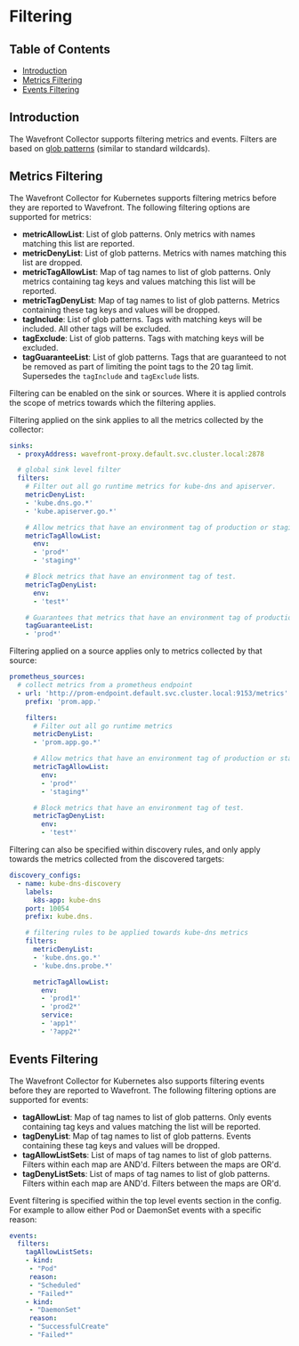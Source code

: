 # Filtering

## Table of Contents
* [Introduction](#introduction)
* [Metrics Filtering](#metrics-filtering)
* [Events Filtering](#events-filtering)

## Introduction
The Wavefront Collector supports filtering metrics and events. Filters are based on [glob patterns](https://github.com/gobwas/glob#syntax) (similar to standard wildcards).

## Metrics Filtering

The Wavefront Collector for Kubernetes supports filtering metrics before they are reported to Wavefront. The following filtering options are supported for metrics:

  * **metricAllowList**: List of glob patterns. Only metrics with names matching this list are reported.
  * **metricDenyList**: List of glob patterns. Metrics with names matching this list are dropped.
  * **metricTagAllowList**: Map of tag names to list of glob patterns. Only metrics containing tag keys and values matching this list will be reported.
  * **metricTagDenyList**: Map of tag names to list of glob patterns. Metrics containing these tag keys and values will be dropped.
  * **tagInclude**: List of glob patterns. Tags with matching keys will be included. All other tags will be excluded.
  * **tagExclude**: List of glob patterns. Tags with matching keys will be excluded.
  * **tagGuaranteeList**: List of glob patterns. Tags that are guaranteed to not be removed as part of limiting the point tags to the 20 tag limit. Supersedes the `tagInclude` and `tagExclude` lists.

Filtering can be enabled on the sink or sources. Where it is applied controls the scope of metrics towards which the filtering applies.

Filtering applied on the sink applies to all the metrics collected by the collector:

```yaml
sinks:
  - proxyAddress: wavefront-proxy.default.svc.cluster.local:2878

  # global sink level filter
  filters:
    # Filter out all go runtime metrics for kube-dns and apiserver.
    metricDenyList:
    - 'kube.dns.go.*'
    - 'kube.apiserver.go.*'

    # Allow metrics that have an environment tag of production or staging.
    metricTagAllowList:
      env:
      - 'prod*'
      - 'staging*'

    # Block metrics that have an environment tag of test.
    metricTagDenyList:
      env:
      - 'test*'

    # Guarantees that metrics that have an environment tag of production will not be removed.
    tagGuaranteeList:
    - 'prod*'
```

Filtering applied on a source applies only to metrics collected by that source:
```yaml
prometheus_sources:
  # collect metrics from a prometheus endpoint
  - url: 'http://prom-endpoint.default.svc.cluster.local:9153/metrics'
    prefix: 'prom.app.'

    filters:
      # Filter out all go runtime metrics
      metricDenyList:
      - 'prom.app.go.*'

      # Allow metrics that have an environment tag of production or staging
      metricTagAllowList:
        env:
        - 'prod*'
        - 'staging*'

      # Block metrics that have an environment tag of test.
      metricTagDenyList:
        env:
        - 'test*'
```

Filtering can also be specified within discovery rules, and only apply towards the metrics collected from the discovered targets:
```yaml
discovery_configs:
  - name: kube-dns-discovery
    labels:
      k8s-app: kube-dns
    port: 10054
    prefix: kube.dns.

    # filtering rules to be applied towards kube-dns metrics
    filters:
      metricDenyList:
      - 'kube.dns.go.*'
      - 'kube.dns.probe.*'

      metricTagAllowList:
        env:
        - 'prod1*'
        - 'prod2*'
        service:
        - 'app1*'
        - '?app2*'
```

## Events Filtering

The Wavefront Collector for Kubernetes also supports filtering events before they are reported to Wavefront. The following filtering options are supported for events:

* **tagAllowList**: Map of tag names to list of glob patterns. Only events containing tag keys and values matching the list will be reported.
* **tagDenyList**: Map of tag names to list of glob patterns. Events containing these tag keys and values will be dropped.
* **tagAllowListSets**: List of maps of tag names to list of glob patterns. Filters within each map are AND'd. Filters between the maps are OR'd.
* **tagDenyListSets**: List of maps of tag names to list of glob patterns. Filters within each map are AND'd. Filters between the maps are OR'd.

Event filtering is specified within the top level events section in the config. For example to allow either Pod or DaemonSet events with a specific reason:

```yaml
events:
  filters:
    tagAllowListSets:
    - kind:
     - "Pod"
     reason:
     - "Scheduled"
     - "Failed*"
    - kind:
     - "DaemonSet"
     reason:
     - "SuccessfulCreate"
     - "Failed*"
```
